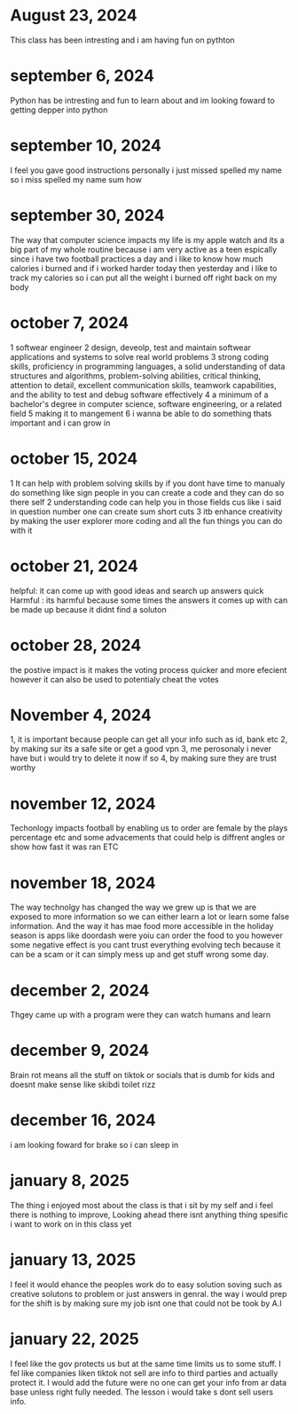 # August 23, 2024
This class has been intresting and i am having fun on pythton 

# september 6, 2024
Python has be intresting and fun to learn about and im looking foward to getting depper into python
# september 10, 2024
I feel you gave good instructions personally i just missed spelled my name so i miss spelled my name sum how 
# september 30, 2024
The way that computer science impacts my life is my apple watch and its a big part of my whole routine because i  am very active as a teen espically since i have two football practices a day and i like to know how much calories i burned and if i worked harder today then yesterday and i like to track my calories so i can put all the weight i burned off right back on my body
# october 7, 2024
1 softwear engineer  2 design, deveolp, test and maintain softwear applications and systems to solve real world problems 3  strong coding skills, proficiency in programming languages, a solid understanding of data structures and algorithms, problem-solving abilities, critical thinking, attention to detail, excellent communication skills, teamwork capabilities, and the ability to test and debug software effectively 4 a minimum of a bachelor's degree in computer science, software engineering, or a related field 5 making it to mangement 6 i wanna be able to do something thats important and i can grow in 
# october 15, 2024
1 It can help with problem solving skills by if you dont have time to manualy do something like sign people in you can create a code and they can do so there self 2 understanding code can help you in those fields cus like i said in question number one can create sum short cuts 3 itb enhance creativity by making the user explorer more coding and all the fun things you can do with it
# october 21, 2024 
helpful: it can come up with good ideas and search up answers quick Harmful : its harmful because some times the answers it comes up with can be made up because it didnt find a soluton 
# october 28, 2024
the postive impact is it makes the voting process quicker and more efecient however it can also be used to potentialy cheat the votes 
# November 4, 2024
1, it is important because people can get all your info such as id, bank etc 2, by making sur its a safe site or get a good vpn 3, me perosonaly i never have but i would try to delete it now if so 4, by making sure they are trust worthy 
# november 12, 2024
Techonlogy impacts football by enabling us to order are female by the plays percentage etc and some advacements that could help is diffrent angles or show how fast it was ran ETC
# november 18, 2024
The way technolgy has changed the way we grew up is that we are exposed to more information so we can either learn a lot or learn some false information. And the way it has mae food more accessible in the holiday season is apps like doordash were yoiu can order the food to you however some negative effect is you cant trust everything evolving tech because it can be a scam or it can simply mess up and get stuff wrong some day.
# december 2, 2024
Thgey came up with a program were they can watch humans and learn
# december 9, 2024 
Brain rot means all the stuff on tiktok or socials that is dumb for kids and doesnt make sense like skibdi toilet rizz
# december 16, 2024
i am looking foward for brake so i can sleep in 
# january 8, 2025
The thing i enjoyed most about the class is that i sit by my self and i feel there is nothing to improve, Looking ahead there isnt anything thing spesific i want to work on in this class yet 
# january 13, 2025
I feel it would ehance the peoples work do to easy solution soving such as creative solutons to  problem or just answers in genral. the way i would prep for the shift is by making sure my job isnt one that could not be took by A.I
# january 22, 2025
I feel like the gov protects us but at the same time limits us to some stuff. I fel like companies liken tiktok not sell are info to third parties and actually protect it. I would add the future were no one can get your info from ar data base unless right fully needed. The lesson i would take s dont sell users info. 
